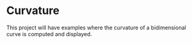 # Curvature

This project will have examples where the curvature of a bidimensional curve is computed and displayed.
